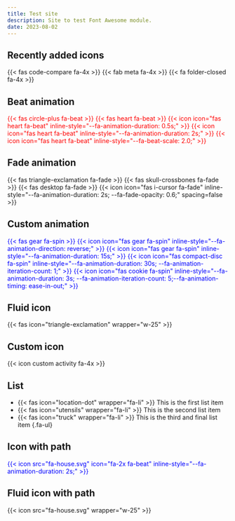 ```yaml
---
title: Test site
description: Site to test Font Awesome module.
date: 2023-08-02
---
```


## Recently added icons

{{< fas code-compare fa-4x >}}
{{< fab meta fa-4x >}}
{{< fa folder-closed fa-4x >}}

## Beat animation

<div class="fa-3x" style="color: red">
  {{< fas circle-plus fa-beat >}}
  {{< fas heart fa-beat >}}
  {{< icon icon="fas heart fa-beat" inline-style="--fa-animation-duration: 0.5s;" >}}
  {{< icon icon="fas heart fa-beat" inline-style="--fa-animation-duration: 2s;" >}}
  {{< icon icon="fas heart fa-beat" inline-style="--fa-beat-scale: 2.0;" >}}
</div>

## Fade animation

<div class="fa-3x">
  {{< fas triangle-exclamation fa-fade >}}
  {{< fas skull-crossbones fa-fade >}}
  {{< fas desktop fa-fade >}}
  {{< icon icon="fas i-cursor fa-fade" inline-style="--fa-animation-duration: 2s; --fa-fade-opacity: 0.6;" spacing=false >}}
</div>

## Custom animation

<div class="fa-3x" style="color: blue">
  {{< fas gear fa-spin >}}
  {{< icon icon="fas gear fa-spin" inline-style="--fa-animation-direction: reverse;" >}}
  {{< icon icon="fas gear fa-spin" inline-style="--fa-animation-duration: 15s;" >}}
  {{< icon icon="fas compact-disc fa-spin" inline-style="--fa-animation-duration: 30s; --fa-animation-iteration-count: 1;" >}}
  {{< icon icon="fas cookie fa-spin" inline-style="--fa-animation-duration: 3s; --fa-animation-iteration-count: 5;--fa-animation-timing: ease-in-out;" >}}
</div>

## Fluid icon

{{< fas icon="triangle-exclamation" wrapper="w-25" >}}

## Custom icon

{{< icon custom activity fa-4x >}}

## List

- {{< fas icon="location-dot" wrapper="fa-li" >}} This is the first list item
- {{< fas icon="utensils" wrapper="fa-li" >}} This is the second list item
- {{< fas icon="truck" wrapper="fa-li" >}} This is the third and final list item
{.fa-ul}

## Icon with path

<div style="color: blue">
{{< icon src="fa-house.svg" icon="fa-2x fa-beat" inline-style="--fa-animation-duration: 2s;" >}}
</div>

## Fluid icon with path

{{< icon src="fa-house.svg" wrapper="w-25" >}}
